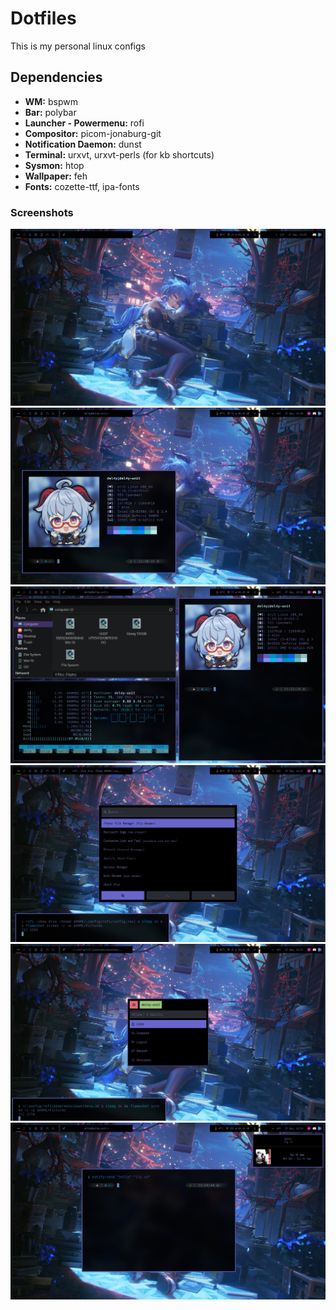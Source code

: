 # Dotfiles
This is my personal linux configs

## Dependencies

* **WM:** bspwm
* **Bar:** polybar
* **Launcher - Powermenu:** rofi
* **Compositor:** picom-jonaburg-git
* **Notification Daemon:** dunst
* **Terminal:** urxvt, urxvt-perls (for kb shortcuts)
* **Sysmon:** htop
* **Wallpaper:** feh
* **Fonts:** cozette-ttf, ipa-fonts

### Screenshots
![1](/screenshots/1.png)
![2](/screenshots/2.png)
![3](/screenshots/3.png)
![4](/screenshots/4.png)
![5](/screenshots/5.png)
![6](/screenshots/6.png)

